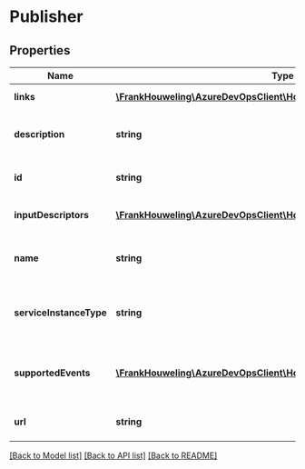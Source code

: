 # Publisher

## Properties
Name | Type | Description | Notes
------------ | ------------- | ------------- | -------------
**links** | [**\FrankHouweling\AzureDevOpsClient\Hooks\Model\ReferenceLinks**](ReferenceLinks.md) | Reference Links | [optional] 
**description** | **string** | Gets this publisher&#39;s localized description. | [optional] 
**id** | **string** | Gets this publisher&#39;s identifier. | [optional] 
**inputDescriptors** | [**\FrankHouweling\AzureDevOpsClient\Hooks\Model\InputDescriptor[]**](InputDescriptor.md) | Publisher-specific inputs | [optional] 
**name** | **string** | Gets this publisher&#39;s localized name. | [optional] 
**serviceInstanceType** | **string** | The service instance type of the first party publisher. | [optional] 
**supportedEvents** | [**\FrankHouweling\AzureDevOpsClient\Hooks\Model\EventTypeDescriptor[]**](EventTypeDescriptor.md) | Gets this publisher&#39;s supported event types. | [optional] 
**url** | **string** | The url for this resource | [optional] 

[[Back to Model list]](../README.md#documentation-for-models) [[Back to API list]](../README.md#documentation-for-api-endpoints) [[Back to README]](../README.md)


